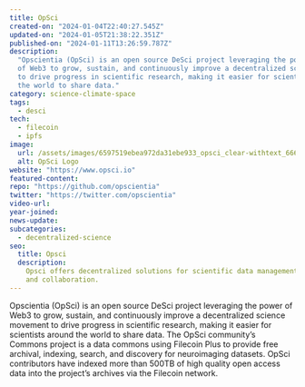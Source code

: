 ```yaml
---
title: OpSci
created-on: "2024-01-04T22:40:27.545Z"
updated-on: "2024-01-05T21:38:22.351Z"
published-on: "2024-01-11T13:26:59.787Z"
description:
  "Opscientia (OpSci) is an open source DeSci project leveraging the power
  of Web3 to grow, sustain, and continuously improve a decentralized science movement
  to drive progress in scientific research, making it easier for scientists around
  the world to share data."
category: science-climate-space
tags:
  - desci
tech:
  - filecoin
  - ipfs
image:
  url: /assets/images/6597519ebea972da31ebe933_opsci_clear-withtext_666x206.png
  alt: OpSci Logo
website: "https://www.opsci.io"
featured-content:
repo: "https://github.com/opscientia"
twitter: "https://twitter.com/opscientia"
video-url:
year-joined:
news-update:
subcategories:
  - decentralized-science
seo:
  title: Opsci
  description:
    Opsci offers decentralized solutions for scientific data management
    and collaboration.
---
```


Opscientia (OpSci) is an open source DeSci project leveraging the power of Web3 to grow, sustain, and continuously improve a decentralized science movement to drive progress in scientific research, making it easier for scientists around the world to share data. The OpSci community’s Commons project is a data commons using Filecoin Plus to provide free archival, indexing, search, and discovery for neuroimaging datasets. OpSci contributors have indexed more than 500TB of high quality open access data into the project’s archives via the Filecoin network.

